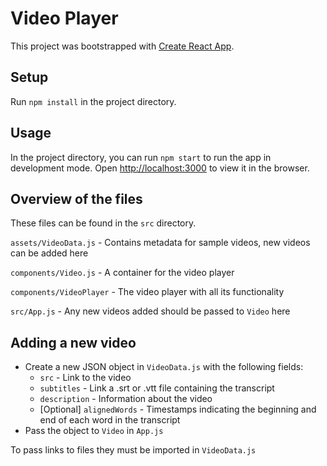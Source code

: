 # Video Player

This project was bootstrapped with [Create React App](https://github.com/facebook/create-react-app).

## Setup

Run `npm install` in the project directory.

## Usage

In the project directory, you can run `npm start` to run the app in development mode.
Open [http://localhost:3000](http://localhost:3000) to view it in the browser.

## Overview of the files

These files can be found in the `src` directory.

`assets/VideoData.js` - Contains metadata for sample videos, new videos can be added here

`components/Video.js` - A container for the video player

`components/VideoPlayer` - The video player with all its functionality

`src/App.js` - Any new videos added should be passed to `Video` here


## Adding a new video

* Create a new JSON object in `VideoData.js` with the following fields:
    * `src` - Link to the video
    * `subtitles` - Link a .srt or .vtt file containing the transcript
    * `description` - Information about the video
    * [Optional] `alignedWords` - Timestamps indicating the beginning and end of each word in the transcript
* Pass the object to `Video` in `App.js`

To pass links to files they must be imported in `VideoData.js`
